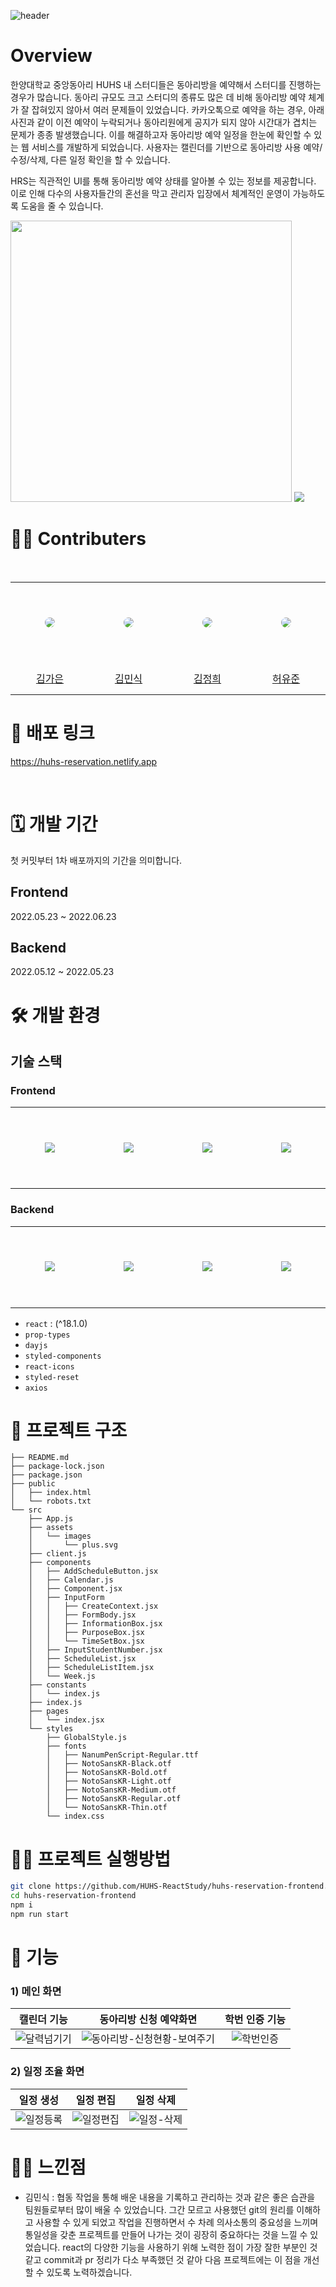 ![header](https://capsule-render.vercel.app/api?type=transparent&fontColor=295CC2&text=HUHS%20Reservation%20System&fontSize=60&height=300&desc=React%20Study&descAlignY=70)

# Overview

한양대학교 중앙동아리 HUHS 내 스터디들은 동아리방을 예약해서 스터디를 진행하는 경우가 많습니다. 동아리 규모도 크고 스터디의 종류도 많은 데 비해 동아리방 예약 체계가 잘 잡혀있지 않아서 여러 문제들이 있었습니다. 카카오톡으로 예약을 하는 경우, 아래 사진과 같이 이전 예약이 누락되거나 동아리원에게 공지가 되지 않아 시간대가 겹치는 문제가 종종 발생했습니다. 이를 해결하고자 동아리방 예약 일정을 한눈에 확인할 수 있는 웹 서비스를 개발하게 되었습니다. 사용자는 캘린더를 기반으로 동아리방 사용 예약/수정/삭제, 다른 일정 확인을 할 수 있습니다.

HRS는 직관적인 UI를 통해 동아리방 예약 상태를 알아볼 수 있는 정보를 제공합니다. 이로 인해 다수의 사용자들간의 혼선을 막고 관리자 입장에서 체계적인 운영이 가능하도록 도움을 줄 수 있습니다.

<img src="https://user-images.githubusercontent.com/60772480/175800655-4cd39786-37f3-4431-9c60-d23739078875.jpg" style="height: 450px" />
<img src="https://user-images.githubusercontent.com/60772480/175800678-eb544505-205e-42de-b84e-9ec8cd033ffc.jpg" />

<br />

# 👨‍💻 Contributers

<br />

<table >
  <tr height="130px">
    <td align="center" width="130px">
      <a href="https://github.com/KimGaeun0806"><img src="https://avatars.githubusercontent.com/u/80266418?v=4" style="border-radius:50%"/></a>
    </td>
    <td align="center" width="130px">
      <a href="https://github.com/KIMMIKSIK"><img src="https://avatars.githubusercontent.com/u/98815511?v=4" style="border-radius:50%" /></a>
    </td>
    <td align="center" width="130px">
      <a href="https://github.com/wjdgml3834"><img src="https://avatars.githubusercontent.com/u/88475978?v=4" style="border-radius:50%"/></a>
    </td>
    <td align="center" width="130px">
      <a href="https://github.com/ordidxzero"><img src="https://avatars.githubusercontent.com/u/60772480?v=4" style="border-radius:50%"/></a>
    </td>
  </tr>
  <tr height="50px">
    <td align="center" width="130px">
      <a href="https://github.com/KimGaeun0806">김가은</a>
    </td>
    <td align="center" width="130px">
      <a href="https://github.com/KIMMIKSIK">김민식</a>
    </td>
    <td align="center" width="130px">
      <a href="https://github.com/wjdgml3834">김정희</a>
    </td>
    <td align="center" width="130px">
      <a href="https://github.com/ordidxzero">허유준</a>
    </td>
  </tr>
</table>

# 🚀 배포 링크

https://huhs-reservation.netlify.app

<br />

# 🗓 개발 기간

첫 커밋부터 1차 배포까지의 기간을 의미합니다.

## Frontend

2022.05.23 ~ 2022.06.23

## Backend

2022.05.12 ~ 2022.05.23

# 🛠 개발 환경

## 기술 스택

### Frontend

<table>
  <tr height="130px">
    <td align="center" width="130px">
      <img src="https://cdn.svgporn.com/logos/react.svg"/></a>
    </td>
    <td align="center" width="130px">
      <img src="https://cdn.svgporn.com/logos/prettier.svg"/></a>
    </td>
    <td align="center" width="130px">
      <img src="https://cdn.svgporn.com/logos/eslint.svg"/></a>
    </td>
    <td align="center" width="130px">
      <img src="https://cdn.svgporn.com/logos/axios.svg"/></a>
    </td>
  </tr>
</table>

### Backend

<table>
  <tr height="130px">
    <td align="center" width="130px">
      <img src="https://cdn.svgporn.com/logos/koa.svg"/></a>
    </td>
    <td align="center" width="130px">
      <img src="https://cdn.svgporn.com/logos/mongodb.svg"/></a>
    </td>
    <td align="center" width="130px">
      <img src="https://cdn.svgporn.com/logos/typescript-icon.svg"/></a>
    </td>
    <td align="center" width="130px">
      <img src="https://cdn.svgporn.com/logos/webpack.svg"/></a>
    </td>
  </tr>
</table>

- `react` : (^18.1.0)
- `prop-types`
- `dayjs`
- `styled-components`
- `react-icons`
- `styled-reset`
- `axios`

# 📁 프로젝트 구조

```
├── README.md
├── package-lock.json
├── package.json
├── public
│   ├── index.html
│   └── robots.txt
└── src
    ├── App.js
    ├── assets
    │   └── images
    │       └── plus.svg
    ├── client.js
    ├── components
    │   ├── AddScheduleButton.jsx
    │   ├── Calendar.js
    │   ├── Component.jsx
    │   ├── InputForm
    │   │   ├── CreateContext.jsx
    │   │   ├── FormBody.jsx
    │   │   ├── InformationBox.jsx
    │   │   ├── PurposeBox.jsx
    │   │   └── TimeSetBox.jsx
    │   ├── InputStudentNumber.jsx
    │   ├── ScheduleList.jsx
    │   ├── ScheduleListItem.jsx
    │   └── Week.js
    ├── constants
    │   └── index.js
    ├── index.js
    ├── pages
    │   └── index.jsx
    └── styles
        ├── GlobalStyle.js
        ├── fonts
        │   ├── NanumPenScript-Regular.ttf
        │   ├── NotoSansKR-Black.otf
        │   ├── NotoSansKR-Bold.otf
        │   ├── NotoSansKR-Light.otf
        │   ├── NotoSansKR-Medium.otf
        │   ├── NotoSansKR-Regular.otf
        │   └── NotoSansKR-Thin.otf
        └── index.css
```

# 🏃‍♀️ 프로젝트 실행방법

```bash
git clone https://github.com/HUHS-ReactStudy/huhs-reservation-frontend.git
cd huhs-reservation-frontend
npm i
npm run start
```

# 🤖 기능

### 1) 메인 화면

|                                                         캘린더 기능                                                          |                                                                 동아리방 신청 예약화면                                                                 |                                                       학번 인증 기능                                                       |
| :--------------------------------------------------------------------------------------------------------------------------: | :----------------------------------------------------------------------------------------------------------------------------------------------------: | :------------------------------------------------------------------------------------------------------------------------: |
| ![달력넘기기](https://user-images.githubusercontent.com/88475978/175766378-41393f1b-7bf5-410b-881a-1ec71622cd51.gif) | ![동아리방-신청현황-보여주기](https://user-images.githubusercontent.com/88475978/175766706-37cc5860-c09b-43dc-b84e-d38222d14dcc.gif) | ![학번인증](https://user-images.githubusercontent.com/88475978/175766735-6c8867ae-5ed2-483f-9732-4ee5ffc7aa3e.gif) |

### 2) 일정 조율 화면

|                                                         일정 생성                                                          |                                                         일정 편집                                                          |                                                         일정 삭제                                                          |
| :------------------------------------------------------------------------------------------------------------------------: | :------------------------------------------------------------------------------------------------------------------------: | :------------------------------------------------------------------------------------------------------------------------: |
| ![일정등록](https://user-images.githubusercontent.com/88475978/175767007-51abf779-e67d-49aa-8322-98b915c3dd56.gif) | ![일정편집](https://user-images.githubusercontent.com/88475978/175766730-87bdfe3c-f713-43fa-a7e7-3efafa0cdca5.gif) | ![일정-삭제](https://user-images.githubusercontent.com/88475978/175766717-c514a1e9-92a4-4f30-ae49-2d289ee625bf.gif) |

# 🙋‍♀️ 느낀점

- 김민식 : 협동 작업을 통해 배운 내용을 기록하고 관리하는 것과 같은 좋은 습관을 팀원들로부터 많이 배울 수 있었습니다. 그간 모르고 사용했던 git의 원리를 이해하고 사용할 수 있게 되었고 작업을 진행하면서 수 차례 의사소통의 중요성을 느끼며 통일성을 갖춘 프로젝트를 만들어 나가는 것이 굉장히 중요하다는 것을 느낄 수 있었습니다. react의 다양한 기능을 사용하기 위해 노력한 점이 가장 잘한 부분인 것 같고 commit과 pr 정리가 다소 부족했던 것 같아 다음 프로젝트에는 이 점을 개선할 수 있도록 노력하겠습니다.
